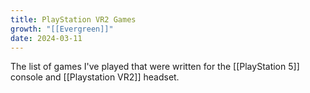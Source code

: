 ```yaml
---
title: PlayStation VR2 Games
growth: "[[Evergreen]]"
date: 2024-03-11
---
```

The list of games I've played that were written for the [[PlayStation 5]] console and [[Playstation VR2]] headset.